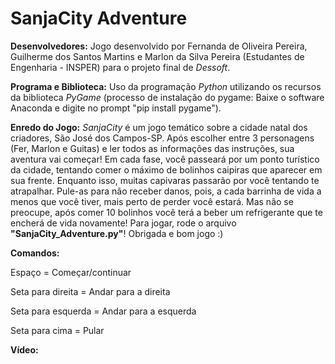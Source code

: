 # SanjaCity Adventure

**Desenvolvedores:**
Jogo desenvolvido por Fernanda de Oliveira Pereira, Guilherme dos Santos Martins e Marlon da Silva Pereira (Estudantes de Engenharia - INSPER) para o projeto final de *Dessoft*.

**Programa e Biblioteca:**
Uso da programação *Python* utilizando os recursos da biblioteca *PyGame*
(processo de instalação do pygame: Baixe o software Anaconda e digite no prompt "pip install pygame").

**Enredo do Jogo:**
*SanjaCity* é um jogo temático sobre a cidade natal dos criadores, São José dos Campos-SP. Após escolher entre 3 personagens (Fer, Marlon e Guitas) e ler todos as informações das instruções, sua aventura vai começar! Em cada fase, você passeará por um ponto turístico da cidade, tentando comer o máximo de bolinhos caipiras que aparecer em sua frente. Enquanto isso, muitas capivaras passarão por você tentando te atrapalhar. Pule-as para não receber danos, pois, a cada barrinha de vida a menos que você tiver, mais perto de perder você estará. Mas não se preocupe, após comer 10 bolinhos você terá a beber um refrigerante que te encherá de vida novamente! Para jogar, rode o arquivo **"SanjaCity_Adventure.py"**! Obrigada e bom jogo :)

**Comandos:**

Espaço = Começar/continuar

Seta para direita = Andar para a direita 

Seta para esquerda = Andar para a esquerda

Seta para cima = Pular

**Vídeo:**
